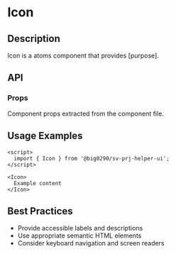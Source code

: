# Icon

## Description

Icon is a atoms component that provides [purpose].

## API

### Props

Component props extracted from the component file.

## Usage Examples

```svelte
<script>
  import { Icon } from '@big0290/sv-prj-helper-ui';
</script>

<Icon>
  Example content
</Icon>
```

## Best Practices

- Provide accessible labels and descriptions
- Use appropriate semantic HTML elements
- Consider keyboard navigation and screen readers
